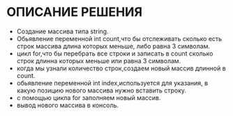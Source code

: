 # ОПИСАНИЕ РЕШЕНИЯ

*  Создание массива типа string.
* Обьявление переменной int count,что бы отслеживать сколько есть строк массива длина которых меньше, либо равна 3 символам.
* цикл for,что бы перебрать все строки и записать в count сколько строк длинна которых меньше или равна 3 символам.
* когда мы узнали количество строк,создаем новый массив длинной в count.
* обьявление переменной int index,используется для указания, в какую позицию нового массива нужно вставить строку.
* с помощью цикла for заполняем новый массив.
* вывод нового массива в консоль.
